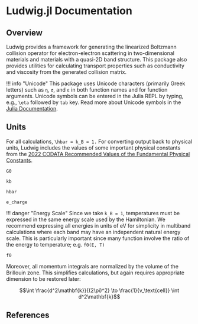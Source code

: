 # Ludwig.jl Documentation

## Overview
Ludwig provides a framework for generating the linearized Boltzmann collision operator for electron-electron scattering in two-dimensional materials and materials with a quasi-2D band structure. This package also provides utilities for calculating transport properties such as conductivity and viscosity from the generated collision matrix.

!!! info "Unicode"
    This package uses Unicode characters (primarily Greek letters) such as `η`, `σ`, and `ε` in both function names and for function arguments. 
    Unicode symbols can be entered in the Julia REPL by typing, e.g., `\eta` followed by `tab` key. Read more about Unicode 
    symbols in the [Julia Documentation](https://docs.julialang.org/en/v1/manual/unicode-input/).

## Units
For all calculations, ``\hbar = k_B = 1.`` For converting output back to physical units, Ludwig includes the values of some important physical constants from the [2022 CODATA Recommended Values of the Fundamental Physical Constants](https://physics.nist.gov/constants).
```@docs
G0
```
```@docs
kb
```
```@docs
hbar
```
```@docs
e_charge
```

!!! danger "Energy Scale" 
    Since we take ``k_B = 1``, temperatures must be expressed in the same energy scale used by the Hamiltonian. 
    We recommend expressing all energies in units of eV for simplicity in multiband calculations where each band may have an independent natural energy scale. This is particularly important since many function involve the ratio of the energy to temperature; e.g. `f0(E, T)`
    
```@docs
f0
```

Moreover, all momentum integrals are normalized by the volume of the Brillouin zone. This simplifies calculations, but again requires appropriate dimension to be restored later:
```math
\int \frac{d^2\mathbf{k}}{(2\pi)^2} \to \frac{1}{v_\text{cell}} \int d^2\mathbf{k}
```

## References

